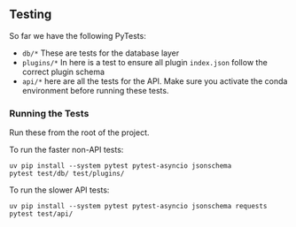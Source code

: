 ## Testing

So far we have the following PyTests:

* `db/*` These are tests for the database layer
* `plugins/*` In here is a test to ensure all plugin `index.json` follow the correct plugin schema
* `api/*` here are all the tests for the API. Make sure you activate the conda environment before running these tests.

### Running the Tests

Run these from the root of the project.

To run the faster non-API tests:
```
uv pip install --system pytest pytest-asyncio jsonschema
pytest test/db/ test/plugins/
```

To run the slower API tests:
```
uv pip install --system pytest pytest-asyncio jsonschema requests
pytest test/api/
```